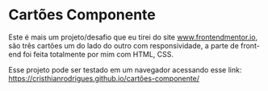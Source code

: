 # Cartões Componente

Este é mais um projeto/desafio que eu tirei do site www.frontendmentor.io, são três cartões um do lado do outro com responsividade,  a parte de front-end foi feita totalmente por mim com HTML, CSS.

Esse projeto pode ser testado em um navegador acessando esse link: https://cristhianrodrigues.github.io/cartões-componente/